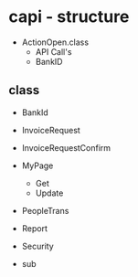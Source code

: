 # capi - structure

* ActionOpen.class
    * API Call's
    * BankID

## class
* BankId
* InvoiceRequest
* InvoiceRequestConfirm
* MyPage
    * Get
    * Update
* PeopleTrans
* Report
* Security

* sub
